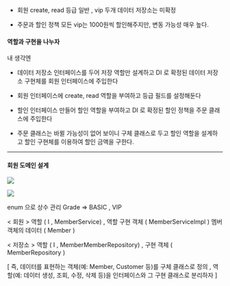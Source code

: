 - 회원
create, read
등급 일반 , vip 두개
데이터 저장소는 미확정

- 주문과 할인 정책
모든 vip는 1000원씩 할인해주지만, 변동 가능성 매우 높다.

#### 역할과 구현을 나누자 

내 생각엔
- 데이터 저장소 인터페이스를 두어 저장 역할만 설계하고 DI 로 확정된 데이터 저장소 구현체를 회원 인터페이스에 주입한다

- 회원 인터페이스에 create, read 역할을 부여하고 등급 필드를 설정해둔다

- 할인 인터페이스 만들어 할인 역할을 부여하고 DI 로 확정된 할인 정책을 주문 클래스에 주입한다

- 주문 클래스는 바뀔 가능성이 없어 보이니 구체 클래스로 두고 할인 역할을 설계하고 할인 구현체를 이용하여 할인 금액을 구한다.

---
#### 회원 도메인 설계

![](https://i.imgur.com/kVenF9S.png)

![](https://i.imgur.com/VCGCvfB.png)

enum 으로 상수 관리 Grade => BASIC , VIP

< 회원 >
역할 ( I , MemberService) , 역할 구현 객체 ( MemberServiceImpl )
멤버 객체의 데이터 ( Member )

< 저장소 >
역할 ( I , MemberMemberRepository) , 구현 객체 ( MemberRepository )

[ 즉, 데이터를 표현하는 객체(예: Member, Customer 등)를 구체 클래스로 정의 , 역할(예: 데이터 생성, 조회, 수정, 삭제 등)을 인터페이스와 그 구현 클래스로 분리하자 ]

